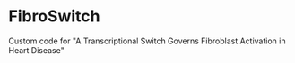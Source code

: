 # FibroSwitch
Custom code for "A Transcriptional Switch Governs Fibroblast Activation in Heart Disease"
